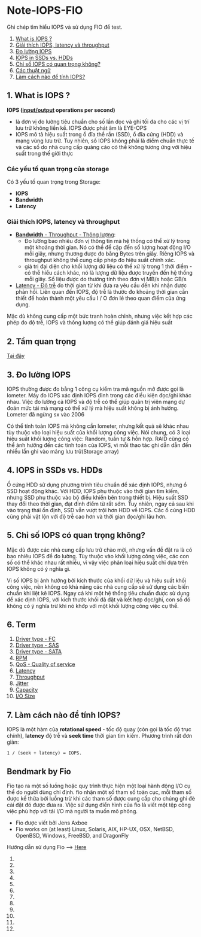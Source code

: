 # Note-IOPS-FIO
 Ghi chép tìm hiểu IOPS và sử dụng FIO để test. 
1. [What is IOPS ?](#1-what-is-iops)
1. [Giải thích IOPS, latency và throughput](#2-giải-thích-iops-latency-và-throughput)
1. [Đo lường IOPS](#3-đo-lường-iops)
1. [IOPS in SSDs vs. HDDs](#4-iops-in-ssds-vs-hdds)
1. [Chỉ số IOPS có quan trọng không?](#5-chỉ-số-iops-có-quan-trọng-không)
1. [Các thuật ngữ](#6-term)
1. [Làm cách nào để tính IOPS?](#7-làm-cách-nào-để-tính-iops)
## 1. What is IOPS ?
**IOPS ([input/output](/Terms/I-O.md) operations per second)**
* là đơn vị đo lường tiêu chuẩn cho số lần đọc và ghi tối đa cho các vị trí lưu trữ không liền kề. IOPS được phát âm là EYE-OPS
* IOPS mô tả hiệu suất trong ổ đĩa thể rắn (SSD), ổ đĩa cứng (HDD) và mạng vùng lưu trữ. Tuy nhiên, số IOPS không phải là điểm chuẩn thực tế và các số do nhà cung cấp quảng cáo có thể không tương ứng với hiệu suất trong thế giới thực
### Các yếu tố quan trọng của storage
Có 3 yếu tố quan trọng trong Storage:
* **IOPS**
* **Bandwidth** 
* **Latency**
### Giải thích IOPS, latency và throughput
* [**Bandwidth** - Throughput - Thông lượng](/Terms/throughput.md): 
    * Đo lường bao nhiêu đơn vị thông tin mà hệ thống có thể xử lý trong một khoảng thời gian. Nó có thể đề cập đến số lượng hoạt động I/O mỗi giây, nhưng thương được đo bằng Bytes trên giây. Riêng IOPS và throughput không thể cung cấp phép đo hiệu suất chính xác.
    * giá trị đại diện cho khối lượng dữ liệu có thể xử lý trong 1 thời điểm - có thể hiểu cách khác, nó là lượng dữ liệu được truyền đến hệ thống mỗi giây. Số liệu được do thường tính theo đơn vị MB/s hoặc GB/s
* [Latency - Độ trễ](/Terms/Latency.md) đo thời gian từ khi đưa ra yêu cầu đến khi nhận được phản hồi. Liên quan đến IOPS, độ trễ là thước đo khoảng thời gian cần thiết để hoàn thành một yêu cầu I / O đơn lẻ theo quan điểm của ứng dụng.

Mặc dù không cung cấp một bức tranh hoàn chỉnh, nhưng việc kết hợp các phép đo độ trễ, IOPS và thông lượng có thể giúp đánh giá hiệu suất
## 2. Tầm quan trọng
[Tại đây](/Docs/iops-latency-throughput.md)
## 3. Đo lường IOPS
IOPS thường được đo bằng 1 công cụ kiểm tra mã nguồn mở được gọi là lometer. Máy đo IOPS xác định IOPS đỉnh trong các điều kiện đọc/ghi khác nhau. Việc đo lường cả IOPS và độ trễ có thể giúp quản trị viên mạng dự đoán mức tải mà mạng có thể xử lý mà hiệu suất không bị ảnh hưởng. Lometer đã ngừng sx vào 2006

Có thể tính toàn IOPS mà không cần lometer, nhưng kết quả sẽ khác nhau tùy thuộc vào loại hiệu suất của khối lượng công việc. Nói chung, có 3 loại hiệu suất khối lượng công việc: Random, tuần tự & hỗn hợp. RAID cũng có thể ảnh hưởng đến các tính toán của IOPS, vì mỗi thao tác ghi dẫn dẫn đến nhiều lần ghi vào mảng lưu trữ(Storage array)

## 4. IOPS in SSDs vs. HDDs
Ổ cứng HDD sử dụng phương trình tiêu chuẩn để xác định IOPS, nhưng ổ SSD hoạt động khác. Với HDD, IOPS phụ thuộc vào thời gian tìm kiếm, nhưng SSD phụ thuộc vào bộ điều khiển bên trong thiết bị. Hiệu suất SSD thay đổi theo thời gian, đạt đỉnh điểm từ rất sớm. Tuy nhiên, ngay cả sau khi vào trạng thái ổn định, SSD vẫn vượt trội hơn HDD về IOPS. Các ổ cúng HDD cũng phải vật lộn với độ trễ cao hơn và thời gian đọc/ghi lâu hơn.

## 5. Chỉ số IOPS có quan trọng không?
Mặc dù được các nhà cung cấp lưu trữ chào mời, nhưng vấn đề đặt ra là có bao nhiêu IOPS để đo lường. Tùy thuộc vào khối lượng công việc, các con số có thể khác nhau rất nhiều, vì vậy việc phân loại hiệu suất chỉ dựa trên IOPS không có ý nghĩa gì.

Vì số IOPS bị ảnh hưởng bởi kích thước của khối dữ liệu và hiệu suất khối công việc, nên không có khả năng các nhà cung cấp sẽ sử dụng các biến chuẩn khi liệt kê IOPS. Ngay cả khi một hệ thống tiêu chuẩn được sử dụng để xác định IOPS, với kích thước khối đã đặt và kết hợp đọc/ghi, con số đó không có ý nghĩa trừ khi nó khớp với một khối lượng công việc cụ thể.
## 6. Term
1. [Driver type - FC](/Terms/Driver-type/FC.md)
1. [Driver type - SAS](/Terms/Driver-type/SAS.md)
1. [Driver type - SATA](/Terms/Driver-type/Sata.md)
1. [RPM](/Terms/RPM.md)
1. [QoS - Quality of service ](/Terms/QoS.md)
1. [Latency](/Terms/Latency.md)
1. [Throughput](/Terms/throughput.md)
1. [Jitter](/Terms/Jitter.md)
1. [Capacity](/Terms/Capacity.md)
1. [I/O Size](/Terms/IO-size.md)

## 7. Làm cách nào để tính IOPS?
IOPS là một hàm của **rotational speed** - tốc độ quay (còn gọi là tốc độ trục chính), **latency** độ trễ và **seek time** thời gian tìm kiếm. Phương trình rất đơn giản:
```
1 / (seek + latency) = IOPS.
```
## Bendmark by Fio 
Fio tạo ra một số luồng hoặc quy trình thực hiện một loại hành động I/O cụ thể do người dùng chỉ định. fio nhận một số tham số toàn cục, mỗi tham số được kế thừa bởi luồng trừ khi các tham số được cung cấp cho chúng ghi đè cài đặt đó được đưa ra. Việc sử dụng điển hình của fio là viết một tệp công việc phù hợp với tải I/O mà người ta muốn mô phỏng.

* Fio được viết bởi Jens Axboe
* Fio works on (at least) Linux, Solaris, AIX, HP-UX, OSX, NetBSD, OpenBSD, Windows, FreeBSD, and DragonFly

Hướng dẫn sử dụng Fio --> [Here](/FIO/README.md)
1. []()
1. []()
1. []()
1. []()
1. []()
1. []()
1. []()
1. []()
1. []()
1. []()
1. []()
1. []()